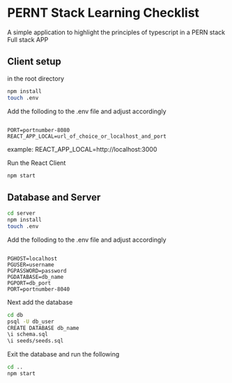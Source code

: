 # PERNT Stack Learning Checklist

A simple application to highlight the principles of typescript in a PERN stack Full stack APP

## Client setup

in the root directory

```sh
npm install
touch .env
```
Add the folloding to the .env file and adjust accordingly

```

PORT=portnumber-8080
REACT_APP_LOCAL=url_of_choice_or_localhost_and_port

```
example: REACT_APP_LOCAL=http://localhost:3000

Run the React Client
```sh
npm start
```

## Database and Server

```sh
cd server
npm install
touch .env

```

Add the folloding to the .env file and adjust accordingly

```

PGHOST=localhost
PGUSER=username
PGPASSWORD=password
PGDATABASE=db_name
PGPORT=db_port
PORT=portnumber-8040

```

Next add the database
```sh
cd db
psql -U db_user
CREATE DATABASE db_name
\i schema.sql
\i seeds/seeds.sql
```

Exit the database and run the following

```sh
cd ..
npm start
```
